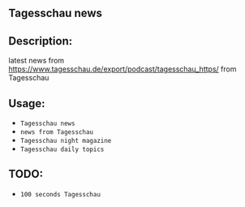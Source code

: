 ## Tagesschau news

## Description:
latest news from https://www.tagesschau.de/export/podcast/tagesschau_https/ from Tagesschau

## Usage:
* `Tagesschau news`
* `news from Tagesschau`
* `Tagesschau night magazine`
* `Tagesschau daily topics`


## TODO:
* `100 seconds Tagesschau`
